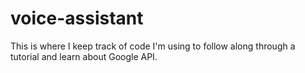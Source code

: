 # voice-assistant

This is where I keep track of code I'm using to follow along through a tutorial and learn about Google API.
